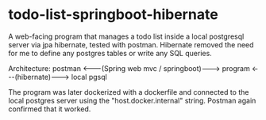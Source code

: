 # todo-list-springboot-hibernate

A web-facing program that manages a todo list inside a local postgresql server via jpa hibernate, tested with postman. Hibernate removed the need for me to
define any postgres tables or write any SQL queries.

Architecture: postman <---(Spring web mvc / springboot)---> program <---(hibernate)---> local pgsql

The program was later dockerized with a dockerfile and connected to the local postgres server using the "host.docker.internal" string. Postman again confirmed that it worked.
